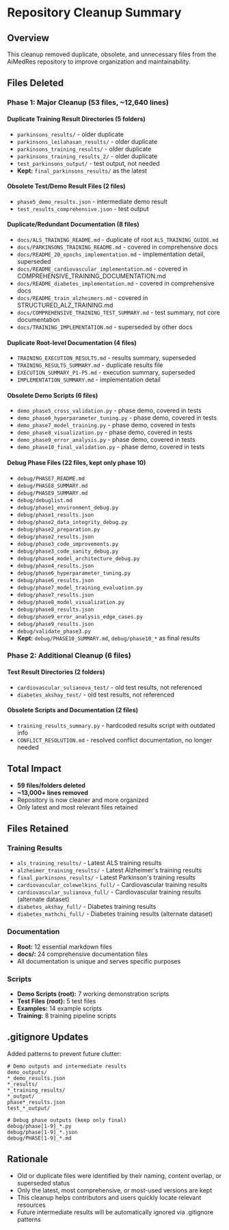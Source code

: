 # Repository Cleanup Summary

## Overview
This cleanup removed duplicate, obsolete, and unnecessary files from the AiMedRes repository to improve organization and maintainability.

## Files Deleted

### Phase 1: Major Cleanup (53 files, ~12,640 lines)

#### Duplicate Training Result Directories (5 folders)
- `parkinsons_results/` - older duplicate
- `parkinsons_leilahasan_results/` - older duplicate
- `parkinsons_training_results/` - older duplicate
- `parkinsons_training_results_2/` - older duplicate
- `test_parkinsons_output/` - test output, not needed
- **Kept:** `final_parkinsons_results/` as the latest

#### Obsolete Test/Demo Result Files (2 files)
- `phase5_demo_results.json` - intermediate demo result
- `test_results_comprehensive.json` - test output

#### Duplicate/Redundant Documentation (8 files)
- `docs/ALS_TRAINING_README.md` - duplicate of root `ALS_TRAINING_GUIDE.md`
- `docs/PARKINSONS_TRAINING_README.md` - covered in comprehensive docs
- `docs/README_20_epochs_implementation.md` - implementation detail, superseded
- `docs/README_cardiovascular_implementation.md` - covered in COMPREHENSIVE_TRAINING_DOCUMENTATION.md
- `docs/README_diabetes_implementation.md` - covered in comprehensive docs
- `docs/README_train_alzheimers.md` - covered in STRUCTURED_ALZ_TRAINING.md
- `docs/COMPREHENSIVE_TRAINING_TEST_SUMMARY.md` - test summary, not core documentation
- `docs/TRAINING_IMPLEMENTATION.md` - superseded by other docs

#### Duplicate Root-level Documentation (4 files)
- `TRAINING_EXECUTION_RESULTS.md` - results summary, superseded
- `TRAINING_RESULTS_SUMMARY.md` - duplicate results file
- `EXECUTION_SUMMARY_P1-P5.md` - execution summary, superseded
- `IMPLEMENTATION_SUMMARY.md` - implementation detail

#### Obsolete Demo Scripts (6 files)
- `demo_phase5_cross_validation.py` - phase demo, covered in tests
- `demo_phase6_hyperparameter_tuning.py` - phase demo, covered in tests
- `demo_phase7_model_training.py` - phase demo, covered in tests
- `demo_phase8_visualization.py` - phase demo, covered in tests
- `demo_phase9_error_analysis.py` - phase demo, covered in tests
- `demo_phase10_final_validation.py` - phase demo, covered in tests

#### Debug Phase Files (22 files, kept only phase 10)
- `debug/PHASE7_README.md`
- `debug/PHASE8_SUMMARY.md`
- `debug/PHASE9_SUMMARY.md`
- `debug/debuglist.md`
- `debug/phase1_environment_debug.py`
- `debug/phase1_results.json`
- `debug/phase2_data_integrity_debug.py`
- `debug/phase2_preparation.py`
- `debug/phase2_results.json`
- `debug/phase3_code_improvements.py`
- `debug/phase3_code_sanity_debug.py`
- `debug/phase4_model_architecture_debug.py`
- `debug/phase4_results.json`
- `debug/phase6_hyperparameter_tuning.py`
- `debug/phase6_results.json`
- `debug/phase7_model_training_evaluation.py`
- `debug/phase7_results.json`
- `debug/phase8_model_visualization.py`
- `debug/phase8_results.json`
- `debug/phase9_error_analysis_edge_cases.py`
- `debug/phase9_results.json`
- `debug/validate_phase3.py`
- **Kept:** `debug/PHASE10_SUMMARY.md`, `debug/phase10_*` as final results

### Phase 2: Additional Cleanup (6 files)

#### Test Result Directories (2 folders)
- `cardiovascular_sulianova_test/` - old test results, not referenced
- `diabetes_akshay_test/` - old test results, not referenced

#### Obsolete Scripts and Documentation (2 files)
- `training_results_summary.py` - hardcoded results script with outdated info
- `CONFLICT_RESOLUTION.md` - resolved conflict documentation, no longer needed

## Total Impact
- **59 files/folders deleted**
- **~13,000+ lines removed**
- Repository is now cleaner and more organized
- Only latest and most relevant files retained

## Files Retained

### Training Results
- `als_training_results/` - Latest ALS training results
- `alzheimer_training_results/` - Latest Alzheimer's training results
- `final_parkinsons_results/` - Latest Parkinson's training results
- `cardiovascular_colewelkins_full/` - Cardiovascular training results
- `cardiovascular_sulianova_full/` - Cardiovascular training results (alternate dataset)
- `diabetes_akshay_full/` - Diabetes training results
- `diabetes_mathchi_full/` - Diabetes training results (alternate dataset)

### Documentation
- **Root:** 12 essential markdown files
- **docs/:** 24 comprehensive documentation files
- All documentation is unique and serves specific purposes

### Scripts
- **Demo Scripts (root):** 7 working demonstration scripts
- **Test Files (root):** 5 test files
- **Examples:** 14 example scripts
- **Training:** 8 training pipeline scripts

## .gitignore Updates
Added patterns to prevent future clutter:
```
# Demo outputs and intermediate results
demo_outputs/
*_demo_results.json
*_results/
*_training_results/
*_output/
phase*_results.json
test_*_output/

# Debug phase outputs (keep only final)
debug/phase[1-9]_*.py
debug/phase[1-9]_*.json
debug/PHASE[1-9]_*.md
```

## Rationale
- Old or duplicate files were identified by their naming, content overlap, or superseded status
- Only the latest, most comprehensive, or most-used versions are kept
- This cleanup helps contributors and users quickly locate relevant resources
- Future intermediate results will be automatically ignored via .gitignore patterns

